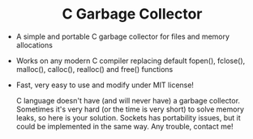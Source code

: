 <center><h1>C Garbage Collector</h1></center>

- A simple and portable C garbage collector for files and memory allocations

- Works on any modern C compiler replacing default fopen(), fclose(), malloc(), calloc(), realloc() and free() functions

- Fast, very easy to use and modify under MIT license!

  C language doesn't have (and will never have) a garbage collector. Sometimes it's very hard (or the time is very short) to solve memory leaks, so here is your solution.
  Sockets has portability issues, but it could be implemented in the same way. Any trouble, contact me!
